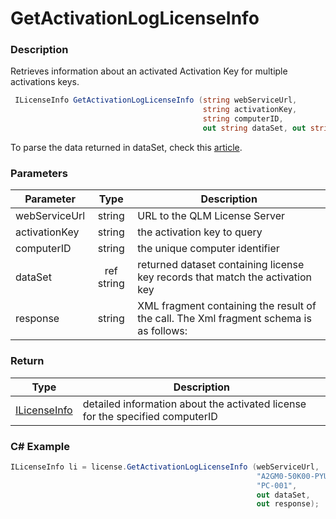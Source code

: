 # GetActivationLogLicenseInfo

### Description

Retrieves information about an activated Activation Key for multiple activations keys.

```csharp
 ILicenseInfo GetActivationLogLicenseInfo (string webServiceUrl, 
                                           string activationKey, 
                                           string computerID,
                                           out string dataSet, out string response)
```

To parse the data returned in dataSet, check this [article](https://support.soraco.co/hc/en-us/articles/200704985-How-to-parse-data-returned-by-GetDataSet-or-GetDataSetEx-).

### Parameters

| Parameter     |    Type    | Description                                                                            |
| ------------- | :--------: | -------------------------------------------------------------------------------------- |
| webServiceUrl |   string   | URL to the QLM License Server                                                          |
| activationKey |   string   | the activation key to query                                                            |
| computerID    |   string   | the unique computer identifier                                                         |
| dataSet       | ref string | returned dataset containing license key records that match the activation key          |
| response      |   string   | XML fragment containing the result of the call. The Xml fragment schema is as follows: |

### Return

| Type                                                            | Description                                                                   |
| --------------------------------------------------------------- | ----------------------------------------------------------------------------- |
| [ILicenseInfo](https://soraco.readme.io/reference/ilicenseinfo) | detailed information about the activated license for the specified computerID |

### C# Example

```c#
ILicenseInfo li = license.GetActivationLogLicenseInfo (webServiceUrl, 
                                                       "A2GM0-50K00-PYU3F-784HH-1U1V5T", 
                                                       "PC-001", 
                                                       out dataSet,
                                                       out response);
```
